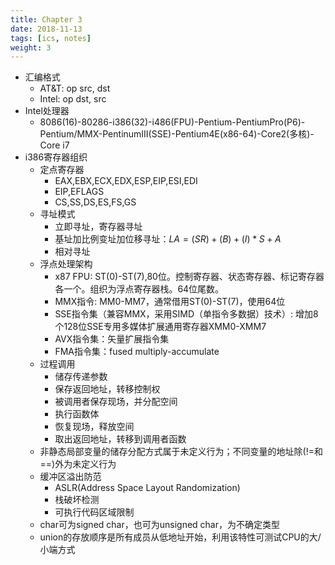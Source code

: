 ```yaml
---
title: Chapter 3
date: 2018-11-13
tags: [ics, notes]
weight: 3
---
```


* 汇编格式
  * AT&T: op src, dst
  * Intel: op dst, src
* Intel处理器
  * 8086(16)-80286-i386(32)-i486(FPU)-Pentium-PentiumPro(P6)-Pentium/MMX-PentinumIII(SSE)-Pentium4E(x86-64)-Core2(多核)-Core i7
* i386寄存器组织
  * 定点寄存器
    * EAX,EBX,ECX,EDX,ESP,EIP,ESI,EDI
    * EIP,EFLAGS
    * CS,SS,DS,ES,FS,GS
  * 寻址模式
    * 立即寻址，寄存器寻址
    * 基址加比例变址加位移寻址：$LA=(SR)+(B)+(I)*S+A$
    * 相对寻址
  * 浮点处理架构
    * x87 FPU: ST(0)-ST(7),80位。控制寄存器、状态寄存器、标记寄存器各一个。组织为浮点寄存器栈。64位尾数。
    * MMX指令: MM0-MM7，通常借用ST(0)-ST(7)，使用64位
    * SSE指令集（兼容MMX，采用SIMD（单指令多数据）技术）: 增加8个128位SSE专用多媒体扩展通用寄存器XMM0-XMM7
    * AVX指令集：矢量扩展指令集
    * FMA指令集：fused multiply-accumulate
  * 过程调用
    * 储存传递参数
    * 保存返回地址，转移控制权
    * 被调用者保存现场，并分配空间
    * 执行函数体
    * 恢复现场，释放空间
    * 取出返回地址，转移到调用者函数 
  * 非静态局部变量的储存分配方式属于未定义行为；不同变量的地址除(!=和==)外为未定义行为
  * 缓冲区溢出防范
    * ASLR(Address Space Layout Randomization)
    * 栈破坏检测
    * 可执行代码区域限制
  * char可为signed char，也可为unsigned char，为不确定类型
  * union的存放顺序是所有成员从低地址开始，利用该特性可测试CPU的大/小端方式